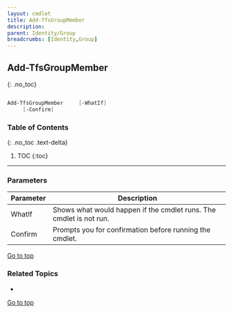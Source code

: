 ```yaml
---
layout: cmdlet
title: Add-TfsGroupMember
description: 
parent: Identity/Group
breadcrumbs: [Identity,Group]
---
```

## Add-TfsGroupMember
{: .no_toc}



```powershell

Add-TfsGroupMember     [-WhatIf]
     [-Confirm]

```

### Table of Contents
{: .no_toc .text-delta}

1. TOC
{:toc}

-----
### Parameters

| Parameter | Description |
|:----------|-------------|
 | WhatIf | Shows what would happen if the cmdlet runs. The cmdlet is not run. |
 | Confirm | Prompts you for confirmation before running the cmdlet. |
 
[Go to top](#add-tfsgroupmember)

### Related Topics

* 


[Go to top](#add-tfsgroupmember)

